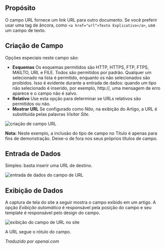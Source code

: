 <!-- Filename: J3.x:Adding_custom_fields/Url_Field / Display title: Campo de URL -->

## Propósito

O campo URL fornece um link URL para outro documento. Se você preferir usar uma tag de âncora, como `<a href="url">Texto Explicativo</a>`, use um campo de texto.

## Criação de Campo

Opções especiais neste campo são:

- **Esquemas** Os esquemas permitidos são HTTP, HTTPS, FTP, FTPS, MAILTO, URL e FILE. Todos são permitidos por padrão. Qualquer um selecionado na lista é permitido, enquanto os não selecionados são proibidos. Isso é evidente durante a entrada de dados: quando um tipo não selecionado é inserido, por exemplo, http://, uma mensagem de erro aparece e o campo não é salvo.
- **Relativo** Use esta opção para determinar se URLs relativos são permitidos ou não.
- **Mostrar URL** Se configurado como *Não*, na exibição do Artigo, a URL é substituída pelas palavras *Visitar Site*.

![criação de campo URL](../../../en/images/fields/fields-url-edit.png)

**Nota:** Neste exemplo, a inclusão do tipo de campo no Título é apenas para fins de demonstração. Deixe-o de fora nos seus próprios títulos de campo.

## Entrada de Dados

Simples: basta inserir uma URL de destino.

![entrada de dados do campo de URL](../../../en/images/fields/fields-url-data-entry.png)

## Exibição de Dados

A captura de tela do site a seguir mostra o campo exibido em um artigo. A opção *Exibição automática* é responsável pela posição do campo e seu template é responsável pelo design do campo.

![exibição do campo de URL no site](../../../en/images/fields/fields-url-site.png)

A URL segue o rótulo do campo.

*Traduzido por openai.com*

